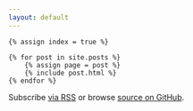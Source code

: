 ```yaml
---
layout: default
---
```


<div>

  	{% assign index = true %}

    {% for post in site.posts %}
		{% assign page = post %}
		{% include post.html %}
    {% endfor %}

  <p class="rss-subscribe">Subscribe <a href="{{ "/feed.xml" | prepend: site.baseurl }}">via RSS</a> or browse <a href="https://github.com/shashwatbhatt/shashwatbhatt.github.io" target="_blank">source on GitHub</a>.</p>

</div>